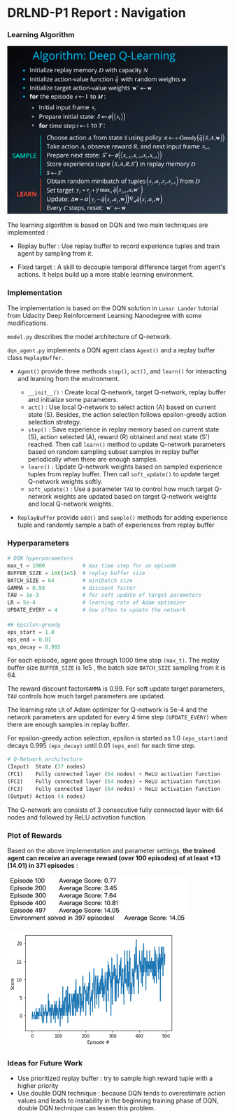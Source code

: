 # DRLND-P1 Report : Navigation

[//]: # "Image References"
[image0]: ./imgs/DQN.jpg "DQN"
[image1]: ./imgs/score_list.png "score list"
[image2]: ./imgs/scores.png "scores"
### Learning Algorithm

![alt_text][image0]

The learning algorithm is based on DQN and two main techniques are implemented : 

- Replay buffer : Use replay buffer to record experience tuples and train agent by sampling from it. 

- Fixed target : A skill to decouple temporal difference target from agent's actions. It helps build up a more stable learning environment.



### Implementation

The implementation is based on the DQN solution in `Lunar Lander` tutorial from Udacity Deep Reinforcement Learning Nanodegree with some modifications.

`model.py` describes the model architecture of Q-network. 

`dqn_agent.py` implements a DQN agent class `Agent()` and a replay buffer class `ReplayBuffer`.

- `Agent()` provide three methods `step()`, `act()`, and `learn()` for interacting and learning from the environment.
  - `__init__()` : Create local Q-network, target Q-network, replay buffer and initialize some parameters.
  - `act()` : Use local Q-network to select action (A) based on current state (S). Besides, the action selection follows epsilon-greedy action selection strategy.
  - `step()` : Save experience in replay memory based on current state (S), action selected (A), reward (R) obtained and next state (S') reached. Then call `learn()` method to update Q-network parameters based on random sampling subset samples in replay buffer periodically when there are enough samples.
  - `learn()` : Update Q-network weights based on sampled experience tuples from replay buffer. Then call `soft_update()` to update target Q-network weights softly.
  - `soft_update()` : Use a parameter `TAU` to control how much target Q-network weights are updated based on target Q-network weights and local Q-network weights.

- `ReplayBuffer` provide `add()` and `sample()` methods for adding experience tuple and randomly sample a bath of experiences from replay buffer

### Hyperparameters

```python
# DQN hyperparameters
max_t = 1000            # max time step for an episode
BUFFER_SIZE = int(1e5)  # replay buffer size
BATCH_SIZE = 64         # minibatch size
GAMMA = 0.99            # discount factor
TAU = 1e-3              # for soft update of target parameters
LR = 5e-4               # learning rate of Adam optimizer
UPDATE_EVERY = 4        # how often to update the network

## Epsilon-greedy
eps_start = 1.0
eps_end = 0.01
eps_decay = 0.995
```

For each episode, agent goes through 1000 time step `(max_t)`. The replay buffer size `BUFFER_SIZE` is 1e5 , the batch size `BATCH_SIZE` sampling from it is 64. 

The reward discount factor`GAMMA` is 0.99. For soft update target parameters, `TAU` controls how much target parameters are updated.

The learning rate `LR` of Adam optimizer for Q-network is 5e-4 and the network parameters are updated for every 4 time step `(UPDATE_EVERY)` when there are enough samples in replay buffer.

For epsilon-greedy action selection, epsilon is started as 1.0 `(eps_start)`and decays 0.995 `(eps_decay)` until 0.01 `(eps_end)` for each time step.

```python
# Q-Network architecture
(Input)  State (37 nodes)
(FC1)    Fully connected layer (64 nodes) + ReLU activation function
(FC2)    Fully connected layer (64 nodes) + ReLU activation function
(FC3)    Fully connected layer (64 nodes) + ReLU activation function
(Output) Action (4 nodes)
```

The Q-network are consists of 3 consecutive fully connected layer with 64 nodes and followed by ReLU activation function.

### Plot of Rewards

Based on the above implementation and parameter settings, **the trained agent can receive an average reward (over 100 episodes) of at least +13 (14.01) in 371 episodes** : 



![alt_text][image1]



![alt_text][image2]

### Ideas for Future Work

- Use prioritized replay buffer : try to sample high reward tuple with a higher priority
- Use double DQN technique : because DQN tends to overestimate action values and leads to instability in the beginning training phase of DQN, double DQN technique can lessen this problem.